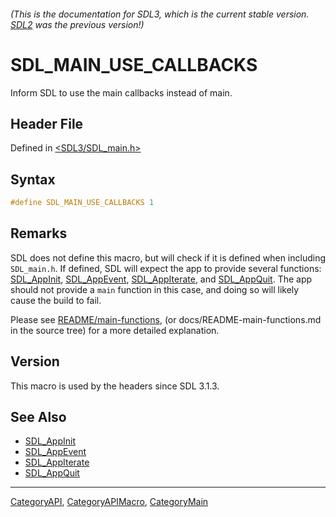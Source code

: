 ###### (This is the documentation for SDL3, which is the current stable version. [SDL2](https://wiki.libsdl.org/SDL2/) was the previous version!)
# SDL_MAIN_USE_CALLBACKS

Inform SDL to use the main callbacks instead of main.

## Header File

Defined in [<SDL3/SDL_main.h>](https://github.com/libsdl-org/SDL/blob/main/include/SDL3/SDL_main.h)

## Syntax

```c
#define SDL_MAIN_USE_CALLBACKS 1
```

## Remarks

SDL does not define this macro, but will check if it is defined when
including `SDL_main.h`. If defined, SDL will expect the app to provide
several functions: [SDL_AppInit](SDL_AppInit),
[SDL_AppEvent](SDL_AppEvent), [SDL_AppIterate](SDL_AppIterate), and
[SDL_AppQuit](SDL_AppQuit). The app should not provide a `main` function in
this case, and doing so will likely cause the build to fail.

Please see [README/main-functions](README/main-functions), (or
docs/README-main-functions.md in the source tree) for a more detailed
explanation.

## Version

This macro is used by the headers since SDL 3.1.3.

## See Also

- [SDL_AppInit](SDL_AppInit)
- [SDL_AppEvent](SDL_AppEvent)
- [SDL_AppIterate](SDL_AppIterate)
- [SDL_AppQuit](SDL_AppQuit)

----
[CategoryAPI](CategoryAPI), [CategoryAPIMacro](CategoryAPIMacro), [CategoryMain](CategoryMain)

